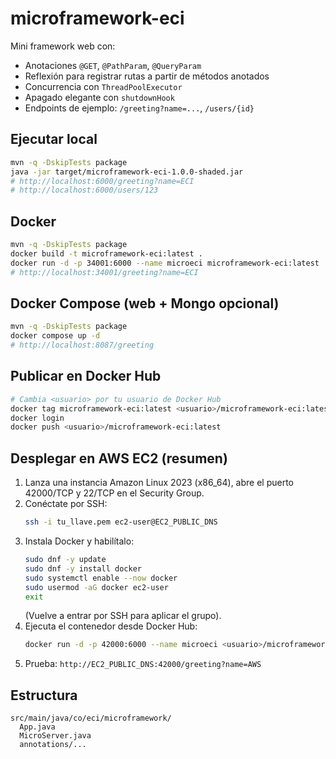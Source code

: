 # microframework-eci

Mini framework web con:
- Anotaciones `@GET`, `@PathParam`, `@QueryParam`
- Reflexión para registrar rutas a partir de métodos anotados
- Concurrencia con `ThreadPoolExecutor`
- Apagado elegante con `shutdownHook`
- Endpoints de ejemplo: `/greeting?name=...`, `/users/{id}`

## Ejecutar local
```bash
mvn -q -DskipTests package
java -jar target/microframework-eci-1.0.0-shaded.jar
# http://localhost:6000/greeting?name=ECI
# http://localhost:6000/users/123
```

## Docker
```bash
mvn -q -DskipTests package
docker build -t microframework-eci:latest .
docker run -d -p 34001:6000 --name microeci microframework-eci:latest
# http://localhost:34001/greeting?name=ECI
```

## Docker Compose (web + Mongo opcional)
```bash
mvn -q -DskipTests package
docker compose up -d
# http://localhost:8087/greeting
```

## Publicar en Docker Hub
```bash
# Cambia <usuario> por tu usuario de Docker Hub
docker tag microframework-eci:latest <usuario>/microframework-eci:latest
docker login
docker push <usuario>/microframework-eci:latest
```

## Desplegar en AWS EC2 (resumen)
1. Lanza una instancia Amazon Linux 2023 (x86_64), abre el puerto 42000/TCP y 22/TCP en el Security Group.
2. Conéctate por SSH:
   ```bash
   ssh -i tu_llave.pem ec2-user@EC2_PUBLIC_DNS
   ```
3. Instala Docker y habilítalo:
   ```bash
   sudo dnf -y update
   sudo dnf -y install docker
   sudo systemctl enable --now docker
   sudo usermod -aG docker ec2-user
   exit
   ```
   (Vuelve a entrar por SSH para aplicar el grupo).
4. Ejecuta el contenedor desde Docker Hub:
   ```bash
   docker run -d -p 42000:6000 --name microeci <usuario>/microframework-eci:latest
   ```
5. Prueba: `http://EC2_PUBLIC_DNS:42000/greeting?name=AWS`

## Estructura
```
src/main/java/co/eci/microframework/
  App.java
  MicroServer.java
  annotations/...
```
